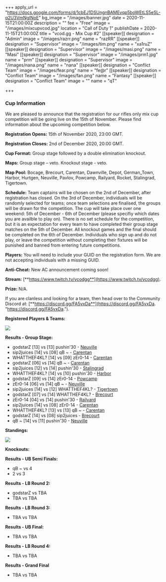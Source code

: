 +++
apply_url = "https://docs.google.com/forms/d/1cbEJ1DSUngnBAMEvqp5boWEtLS5eSL-q2U3VmNgINoE"
bg_image = "/images/banner.jpg"
date = 2020-11-15T21:00:00Z
description = ""
fee = "Free"
image = "/images/mixcupvcod.jpg"
location = "Call of Duty 1"
publishDate = 2020-11-15T21:00:00Z
title = "vcod.gg - Mix Cup #2"
[[speaker]]
designation = "Admin"
image = "/images/razrr.png"
name = "razRR"
[[speaker]]
designation = "Supervisor"
image = "/images/tim.png"
name = "xa1ruZ"
[[speaker]]
designation = "Supervisor"
image = "/images/masi.png"
name = "Masi"
[[speaker]]
designation = "Supervisor"
image = "/images/prm1.jpg"
name = "prm"
[[speaker]]
designation = "Supervisor"
image = "/images/nana.png"
name = "nana"
[[speaker]]
designation = "Conflict Team"
image = "/images/fear.png"
name = "fe@r"
[[speaker]]
designation = "Conflict Team"
image = "/images/fan.png"
name = "Fantasy"
[[speaker]]
designation = "Conflict Team"
image = ""
name = "qT"

+++
### **Cup Information**

We are pleased to announce that the registration for our rifles only mix cup competition will be going live on the 15th of November. Please find information about the upcoming competition below.

**Registration Opens:** 15th of November 2020, 23:00 GMT.

**Registration Closes:** 2nd of December 2020, 20:00 GMT.

**Cup Format:** Group stage followed by a double elimination knockout.

**Maps:** Group stage – veto. Knockout stage - veto.

**Map Pool:** Bocage, Brecourt, Carentan, Dawnville, Depot, German_Town, Harbor, Hurtgen, Neuville, Pavlov, Powcamp, Railyard, Rocket, Stalingrad, Tigertown.

**Schedule:** Team captains will be chosen on the 2nd of December, after registration has closed. On the 3rd of December, individuals will be randomly selected for teams; once team selections are finalised, the groups will be drawn for the competition. The cup will take place over one weekend: 5th of December - 6th of December (please specifiy which dates you are availble to play on). There is no set schedule for the competition, but it is an expectation for every team to have completed their group stage matches on the 5th of December. All knockout games and the final should be completed on the 6th of December. Individuals who sign up and do not play, or leave the competition without completing their fixtures will be punished and banned from entering future competitions.

**Players:** You will need to include your GUID on the registration form. We are not accepting individuals with a missing GUID.

**Anti-Cheat:** New AC announcement coming soon!

**Stream:** [**https://www.twitch.tv/vcodgg**](https://www.twitch.tv/vcodgg).

**Prize:** N/A.

If you are clanless and looking for a team, then head over to the Community Discord at: [**https://discord.gg/FA5vxDa**](https://discord.gg/FA5vxDa. "https://discord.gg/FA5vxDa.").

**Registered Players & Teams:**

![](/images/111finallineups.PNG)

**Results - Group Stage:**

* godstarZ \[13\] vs \[13\] pushin'30 - [Neuville](https://i.imgur.com/kcaZsBT.jpg)
* sip2juices \[14\] vs \[08\] qB \~ - [Carentan](https://i.imgur.com/BdYrsFl.jpg)
* WHATTHEF4KL? \[14\] vs \[09\] zEr0-14 - [Carentan](https://i.imgur.com/qw7Vrai.jpg)
* godstarZ \[06\] vs \[14\] qB \~ - [Carentan](https://i.imgur.com/hEWHTjP.jpg)
* sip2juices \[12\] vs \[14\] pushin'30 - [Stalingrad](https://i.imgur.com/EfKcl3c.jpg)
* WHATTHEF4KL? \[14\] vs \[10\] pushin'30 - [Harbor](https://i.imgur.com/kU2dxDW.jpg)
* godstarZ \[09\] vs \[14\] zEr0-14 - [Powcamp](https://i.imgur.com/ABLVyvF.jpg)
* zEr0-14 \[06\] vs \[14\] qB \~ - [Neuville](https://i.imgur.com/R2MPvW9.jpg)
* sip2juices \[14\] vs \[12\] WHATTHEF4KL? - [Tigertown](https://i.imgur.com/qwjhkcf.jpg)
* godstarZ \[07\] vs \[14\] WHATTHEF4KL? - [Brecourt](https://i.imgur.com/Q7TwBVG.jpg)
* zEr0-14 \[04\] vs \[14\] pushin'30 - [Railyard](https://i.imgur.com/6MsAbQ7.png)
* sip2juices \[14\] vs \[08\] zEr0-14 - [Carentan](https://i.imgur.com/uEhsUCC.jpg)
* WHATTHEF4KL? \[13\] vs \[13\] qB \~ - [Carentan](https://i.imgur.com/y1ipqHC.jpg)
* godstarZ \[14\] vs \[08\] sip2juices - [Brecourt](https://i.imgur.com/iihigvg.jpg)
* qB \~ \[14\] vs \[11\] pushin'30 - [Neuville](https://i.imgur.com/1qy5zFa.jpg)

**Standings:**

![](/images/lastbut1update-1.PNG)

**Knockouts:**

**Results - UB Semi Finals:**

* qB \~ vs 4 
* 2 vs 3

**Results - LB Round 2:**

* godstarZ vs TBA 
* TBA vs TBA

**Results - LB Round 3:**

* TBA vs TBA 

**Results - UB Final:**

* TBA vs TBA

**Results - LB Round 4:**

* TBA vs TBA

**Results - Grand Final**

* TBA vs TBA